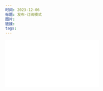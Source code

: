 ```yaml
---
时间: 2023-12-06
标题: 发布-订阅模式
图片: 
链接: 
tags:
---
```

![](JavaScriptShe%20Ji%20Mo%20Shi%20Yu%20Kai%20-%20Wei%20Zhi.pdf)